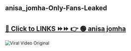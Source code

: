 
 ## anisa_jomha-Only-Fans-Leaked

# <h2><a href="https://clipsfans.com/anisa_jomha&ref=git">🔗 Click to LINKS ⏩⏩ 👉 🟢 anisa jomha </a></h2>

<a href="https://clipsfans.com/anisa_jomha&ref=git" rel="nofollow" data-target="animated-image.originalLink"><img src="https://i.ibb.co.com/xMMVF88/686577567.gif" alt="Viral Video Original" style="max-width: 100%; display: inline-block;" data-target="animated-image.originalImage"></a>
